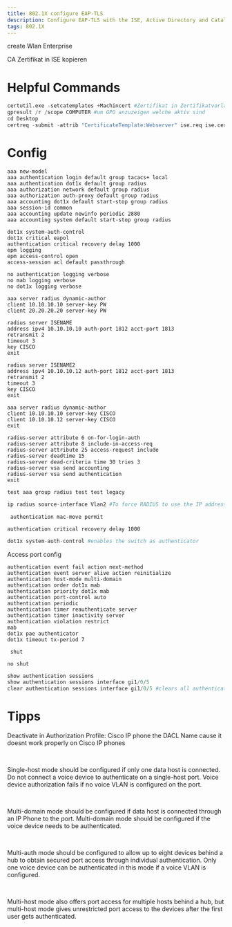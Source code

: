 ```yaml
---
title: 802.1X configure EAP-TLS
description: Configure EAP-TLS with the ISE, Active Directory and Catalyst Switch
tags: 802.1X
---
```



<markdown-image src="802dot1X_EAP-TLS/1.PNG" alt="Alt text"></markdown-image>

<markdown-image src="802dot1X_EAP-TLS/2.PNG" alt="Alt text"></markdown-image>

<markdown-image src="802dot1X_EAP-TLS/3.PNG" alt="Alt text"></markdown-image>

<markdown-image src="802dot1X_EAP-TLS/4.PNG" alt="Alt text"></markdown-image>

<markdown-image src="802dot1X_EAP-TLS/5.PNG" alt="Alt text"></markdown-image>

<markdown-image src="802dot1X_EAP-TLS/6.PNG" alt="Alt text"></markdown-image>

<markdown-image src="802dot1X_EAP-TLS/7.PNG" alt="Alt text"></markdown-image>

<markdown-image src="802dot1X_EAP-TLS/8.PNG" alt="Alt text"></markdown-image>

<markdown-image src="802dot1X_EAP-TLS/9.PNG" alt="Alt text"></markdown-image>

<markdown-image src="802dot1X_EAP-TLS/10.PNG" alt="Alt text"></markdown-image>

<markdown-image src="802dot1X_EAP-TLS/11.PNG" alt="Alt text"></markdown-image>

<markdown-image src="802dot1X_EAP-TLS/12.PNG" alt="Alt text"></markdown-image>

<markdown-image src="802dot1X_EAP-TLS/13.PNG" alt="Alt text"></markdown-image>

<markdown-image src="802dot1X_EAP-TLS/14.PNG" alt="Alt text"></markdown-image>

<markdown-image src="802dot1X_EAP-TLS/15.PNG" alt="Alt text"></markdown-image>

<markdown-image src="802dot1X_EAP-TLS/16.PNG" alt="Alt text"></markdown-image>

<markdown-image src="802dot1X_EAP-TLS/17.PNG" alt="Alt text"></markdown-image>

<markdown-image src="802dot1X_EAP-TLS/18.PNG" alt="Alt text"></markdown-image>

<markdown-image src="802dot1X_EAP-TLS/19.PNG" alt="Alt text"></markdown-image>

<markdown-image src="802dot1X_EAP-TLS/20.PNG" alt="Alt text"></markdown-image>

<markdown-image src="802dot1X_EAP-TLS/21.PNG" alt="Alt text"></markdown-image>

<markdown-image src="802dot1X_EAP-TLS/22.PNG" alt="Alt text"></markdown-image>

<markdown-image src="802dot1X_EAP-TLS/23.PNG" alt="Alt text"></markdown-image>

<markdown-image src="802dot1X_EAP-TLS/24.PNG" alt="Alt text"></markdown-image>

<markdown-image src="802dot1X_EAP-TLS/25.PNG" alt="Alt text"></markdown-image>

<markdown-image src="802dot1X_EAP-TLS/26.PNG" alt="Alt text"></markdown-image>

<markdown-image src="802dot1X_EAP-TLS/27.PNG" alt="Alt text"></markdown-image>

<markdown-image src="802dot1X_EAP-TLS/28.PNG" alt="Alt text"></markdown-image>

<markdown-image src="802dot1X_EAP-TLS/29.PNG" alt="Alt text"></markdown-image>

<markdown-image src="802dot1X_EAP-TLS/30.PNG" alt="Alt text"></markdown-image>

<markdown-image src="802dot1X_EAP-TLS/31.PNG" alt="Alt text"></markdown-image>

<markdown-image src="802dot1X_EAP-TLS/32.PNG" alt="Alt text"></markdown-image>

<markdown-image src="802dot1X_EAP-TLS/33.PNG" alt="Alt text"></markdown-image>

<markdown-image src="802dot1X_EAP-TLS/34.PNG" alt="Alt text"></markdown-image>

<markdown-image src="802dot1X_EAP-TLS/35.PNG" alt="Alt text"></markdown-image>

<markdown-image src="802dot1X_EAP-TLS/36.PNG" alt="Alt text"></markdown-image>

<markdown-image src="802dot1X_EAP-TLS/37.PNG" alt="Alt text"></markdown-image>

<markdown-image src="802dot1X_EAP-TLS/38.PNG" alt="Alt text"></markdown-image>

<markdown-image src="802dot1X_EAP-TLS/39.PNG" alt="Alt text"></markdown-image>

<markdown-image src="802dot1X_EAP-TLS/40.PNG" alt="Alt text"></markdown-image>

<markdown-image src="802dot1X_EAP-TLS/41.PNG" alt="Alt text"></markdown-image>

<markdown-image src="802dot1X_EAP-TLS/42.PNG" alt="Alt text"></markdown-image>

<markdown-image src="802dot1X_EAP-TLS/43.PNG" alt="Alt text"></markdown-image>

<markdown-image src="802dot1X_EAP-TLS/44.PNG" alt="Alt text"></markdown-image>

<markdown-image src="802dot1X_EAP-TLS/45.PNG" alt="Alt text"></markdown-image>

<markdown-image src="802dot1X_EAP-TLS/46.PNG" alt="Alt text"></markdown-image>

<markdown-image src="802dot1X_EAP-TLS/47.PNG" alt="Alt text"></markdown-image>

<markdown-image src="802dot1X_EAP-TLS/48.PNG" alt="Alt text"></markdown-image>

create Wlan Enterprise
<markdown-image src="802dot1X_EAP-TLS/49.PNG" alt="Alt text"></markdown-image>

<markdown-image src="802dot1X_EAP-TLS/50.PNG" alt="Alt text"></markdown-image>

<markdown-image src="802dot1X_EAP-TLS/51.PNG" alt="Alt text"></markdown-image>

<markdown-image src="802dot1X_EAP-TLS/52.PNG" alt="Alt text"></markdown-image>

<markdown-image src="802dot1X_EAP-TLS/53.PNG" alt="Alt text"></markdown-image>

<markdown-image src="802dot1X_EAP-TLS/54.PNG" alt="Alt text"></markdown-image>

<markdown-image src="802dot1X_EAP-TLS/55.PNG" alt="Alt text"></markdown-image>

<markdown-image src="802dot1X_EAP-TLS/56.PNG" alt="Alt text"></markdown-image>

<markdown-image src="802dot1X_EAP-TLS/57.PNG" alt="Alt text"></markdown-image>

<markdown-image src="802dot1X_EAP-TLS/58.PNG" alt="Alt text"></markdown-image>

<markdown-image src="802dot1X_EAP-TLS/59.PNG" alt="Alt text"></markdown-image>

<markdown-image src="802dot1X_EAP-TLS/60.PNG" alt="Alt text"></markdown-image>

<markdown-image src="802dot1X_EAP-TLS/61.PNG" alt="Alt text"></markdown-image>

<markdown-image src="802dot1X_EAP-TLS/62.PNG" alt="Alt text"></markdown-image>

<markdown-image src="802dot1X_EAP-TLS/63.PNG" alt="Alt text"></markdown-image>

<markdown-image src="802dot1X_EAP-TLS/64.PNG" alt="Alt text"></markdown-image>

<markdown-image src="802dot1X_EAP-TLS/65.PNG" alt="Alt text"></markdown-image>

<markdown-image src="802dot1X_EAP-TLS/66.PNG" alt="Alt text"></markdown-image>

<markdown-image src="802dot1X_EAP-TLS/67.PNG" alt="Alt text"></markdown-image>

CA Zertifikat in ISE kopieren
<markdown-image src="802dot1X_EAP-TLS/68.PNG" alt="Alt text"></markdown-image>

<markdown-image src="802dot1X_EAP-TLS/69.PNG" alt="Alt text"></markdown-image>

<markdown-image src="802dot1X_EAP-TLS/70.PNG" alt="Alt text"></markdown-image>

<markdown-image src="802dot1X_EAP-TLS/71.PNG" alt="Alt text"></markdown-image>

<markdown-image src="802dot1X_EAP-TLS/72.PNG" alt="Alt text"></markdown-image>

<markdown-image src="802dot1X_EAP-TLS/73.PNG" alt="Alt text"></markdown-image>

<markdown-image src="802dot1X_EAP-TLS/74.PNG" alt="Alt text"></markdown-image>

<markdown-image src="802dot1X_EAP-TLS/75.PNG" alt="Alt text"></markdown-image>

<markdown-image src="802dot1X_EAP-TLS/76.PNG" alt="Alt text"></markdown-image>

<markdown-image src="802dot1X_EAP-TLS/77.PNG" alt="Alt text"></markdown-image>

<markdown-image src="802dot1X_EAP-TLS/78.PNG" alt="Alt text"></markdown-image>

<markdown-image src="802dot1X_EAP-TLS/79.PNG" alt="Alt text"></markdown-image>

<markdown-image src="802dot1X_EAP-TLS/80.PNG" alt="Alt text"></markdown-image>

<markdown-image src="802dot1X_EAP-TLS/81.PNG" alt="Alt text"></markdown-image>

<markdown-image src="802dot1X_EAP-TLS/82.PNG" alt="Alt text"></markdown-image>

<markdown-image src="802dot1X_EAP-TLS/83.PNG" alt="Alt text"></markdown-image>

<markdown-image src="802dot1X_EAP-TLS/84.PNG" alt="Alt text"></markdown-image>

<markdown-image src="802dot1X_EAP-TLS/85.PNG" alt="Alt text"></markdown-image>

<markdown-image src="802dot1X_EAP-TLS/86.PNG" alt="Alt text"></markdown-image>

<markdown-image src="802dot1X_EAP-TLS/87.PNG" alt="Alt text"></markdown-image>

<markdown-image src="802dot1X_EAP-TLS/88.PNG" alt="Alt text"></markdown-image>

<markdown-image src="802dot1X_EAP-TLS/89.PNG" alt="Alt text"></markdown-image>

<markdown-image src="802dot1X_EAP-TLS/90.PNG" alt="Alt text"></markdown-image>

<markdown-image src="802dot1X_EAP-TLS/91.PNG" alt="Alt text"></markdown-image>

<markdown-image src="802dot1X_EAP-TLS/92.PNG" alt="Alt text"></markdown-image>

<markdown-image src="802dot1X_EAP-TLS/93.PNG" alt="Alt text"></markdown-image>

<markdown-image src="802dot1X_EAP-TLS/94.PNG" alt="Alt text"></markdown-image>

<markdown-image src="802dot1X_EAP-TLS/95.PNG" alt="Alt text"></markdown-image>

<markdown-image src="802dot1X_EAP-TLS/96.PNG" alt="Alt text"></markdown-image>

<markdown-image src="802dot1X_EAP-TLS/97.PNG" alt="Alt text"></markdown-image>

<markdown-image src="802dot1X_EAP-TLS/98.PNG" alt="Alt text"></markdown-image>

<markdown-image src="802dot1X_EAP-TLS/99.PNG" alt="Alt text"></markdown-image>

<markdown-image src="802dot1X_EAP-TLS/100.PNG" alt="Alt text"></markdown-image>

<markdown-image src="802dot1X_EAP-TLS/100.PNG" alt="Alt text"></markdown-image>

<markdown-image src="802dot1X_EAP-TLS/101.PNG" alt="Alt text"></markdown-image>

<markdown-image src="802dot1X_EAP-TLS/102.PNG" alt="Alt text"></markdown-image>

<markdown-image src="802dot1X_EAP-TLS/103.PNG" alt="Alt text"></markdown-image>

<markdown-image src="802dot1X_EAP-TLS/104.PNG" alt="Alt text"></markdown-image>

<markdown-image src="802dot1X_EAP-TLS/105.PNG" alt="Alt text"></markdown-image>

<markdown-image src="802dot1X_EAP-TLS/106.PNG" alt="Alt text"></markdown-image>

<markdown-image src="802dot1X_EAP-TLS/107.PNG" alt="Alt text"></markdown-image>

<markdown-image src="802dot1X_EAP-TLS/108.PNG" alt="Alt text"></markdown-image>

<markdown-image src="802dot1X_EAP-TLS/109.PNG" alt="Alt text"></markdown-image>

<markdown-image src="802dot1X_EAP-TLS/110.PNG" alt="Alt text"></markdown-image>

<markdown-image src="802dot1X_EAP-TLS/111.PNG" alt="Alt text"></markdown-image>

<markdown-image src="802dot1X_EAP-TLS/112.PNG" alt="Alt text"></markdown-image>

# Helpful Commands
``` python
certutil.exe -setcatemplates +Machincert #Zertifikat in Zertifikatvorlage kopieren 
gpresult /r /scope COMPUTER #um GPO anzuzeigen welche aktiv sind 
cd Desktop
certreq -submit -attrib "CertificateTemplate:Webserver" ise.req ise.cer #um webserver zert zu erstellen
```

# Config
``` 
aaa new-model
aaa authentication login default group tacacs+ local
aaa authentication dot1x default group radius
aaa authorization network default group radius
aaa authorization auth-proxy default group radius
aaa accounting dot1x default start-stop group radius
aaa session-id common
aaa accounting update newinfo periodic 2880
aaa accounting system default start-stop group radius 
```

``` 
dot1x system-auth-control
dot1x critical eapol
authentication critical recovery delay 1000
epm logging
epm access-control open
access-session acl default passthrough 
```

``` 
no authentication logging verbose
no mab logging verbose
no dot1x logging verbose 
```

``` 
aaa server radius dynamic-author
client 10.10.10.10 server-key PW
client 20.20.20.20 server-key PW 
```

``` 
radius server ISENAME
address ipv4 10.10.10.10 auth-port 1812 acct-port 1813
retransmit 2
timeout 3
key CISCO
exit 
```

``` 
radius server ISENAME2
address ipv4 10.10.10.12 auth-port 1812 acct-port 1813
retransmit 2
timeout 3
key CISCO
exit 
```

``` 
aaa server radius dynamic-author
client 10.10.10.10 server-key CISCO
client 10.10.10.12 server-key CISCO
exit 
```

``` 
radius-server attribute 6 on-for-login-auth
radius-server attribute 8 include-in-access-req
radius-server attribute 25 access-request include
radius-server deadtime 15
radius-server dead-criteria time 30 tries 3
radius-server vsa send accounting
radius-server vsa send authentication
exit 
```

``` 
test aaa group radius test test legacy 
```

``` python
ip radius source-interface Vlan2 #To force RADIUS to use the IP address of a specified interface for all outgoing RADIUS packets
```

``` 
 authentication mac-move permit 
```

``` 
authentication critical recovery delay 1000 
```

``` python
dot1x system-auth-control #enables the switch as authenticator
```

Access port config
``` 
authentication event fail action next-method
authentication event server alive action reinitialize
authentication host-mode multi-domain
authentication order dot1x mab
authentication priority dot1x mab
authentication port-control auto
authentication periodic
authentication timer reauthenticate server
authentication timer inactivity server
authentication violation restrict
mab
dot1x pae authenticator
dot1x timeout tx-period 7
```

``` 
 shut
```

``` 
no shut 
```

``` python
show authentication sessions
show authentication sessions interface gi1/0/5
clear authentication sessions interface gi1/0/5 #clears all authentication for this port 
```

# Tipps

Deactivate in Authorization Profile: Cisco IP phone the DACL Name cause it doesnt work properly on Cisco IP phones

</br>

Single-host mode should be configured if only one data host is connected. Do not connect a voice device to authenticate on a single-host port. Voice device authorization fails if no voice VLAN is configured on the port.

</br>

Multi-domain mode should be configured if data host is connected through an IP Phone to the port. Multi-domain mode should be configured if the voice device needs to be authenticated.

</br>

Multi-auth mode should be configured to allow up to eight devices behind a hub to obtain secured port access through individual authentication. Only one voice device can be authenticated in this mode if a voice VLAN is configured.

</br>

Multi-host mode also offers port access for multiple hosts behind a hub, but multi-host mode gives unrestricted port access to the devices after the first user gets authenticated. 